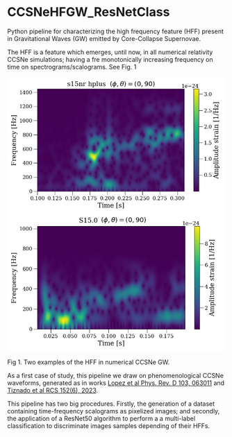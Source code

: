 # CCSNeHFGW_ResNetClass
Python pipeline for characterizing the high frequency feature (HFF) present in Gravitational Waves (GW) emitted by Core-Collapse Supernovae.

The HFF is a feature which emerges, until now, in all numerical relativity CCSNe simulations; having a fre monotonically increasing frequency on time on spectrograms/scalograms. See Fig. 1

![Andresen2017](Figures/waveform_Andresen2017_s15nr_spectrogram.jpg) ![Kuroda2017](Figures/waveform_Kuroda2017_S15.0_spectrogram.jpg)
  
Fig 1. Two examples of the HFF in numerical CCSNe GW.

As a first case of study, this pipeline we draw on phenomenological CCSNe waveforms, generated as in works [Lopez et al Phys. Rev. D 103, 063011](https://doi.org/10.1103/PhysRevD.103.063011) and [Tiznado et al RCS 152(6), 2023](https://www.rcs.cic.ipn.mx/2023_152_6/).

This pipeline has two big procedures. Firstly, the generation of a dataset containing time-frequency scalograms as pixelized images; and secondly, the application of a ResNet50 algorithm to perform a a multi-label classification to discriminate images samples depending of their HFFs.
